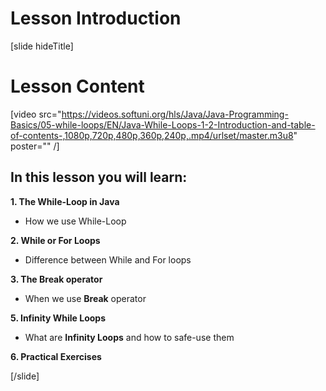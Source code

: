 # Lesson Introduction
[slide hideTitle]

# Lesson Content

[video src="https://videos.softuni.org/hls/Java/Java-Programming-Basics/05-while-loops/EN/Java-While-Loops-1-2-Introduction-and-table-of-contents-,1080p,720p,480p,360p,240p,.mp4/urlset/master.m3u8" poster="" /]

## In this lesson you will learn:

**1. The While-Loop in Java**

- How we use While-Loop

**2. While or For Loops**

- Difference between While and For loops

**3. The Break operator**

- When we use **Break** operator

**5. Infinity While Loops**

- What are **Infinity Loops** and how to safe-use them

**6. Practical Exercises**


[/slide]